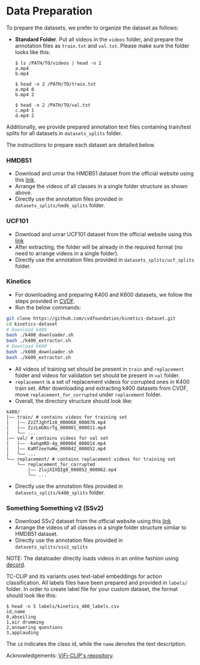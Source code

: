

# Data Preparation

To prepare the datasets, we prefer to organize the dataset as follows:

-  **Standard Folder**. Put all videos in the `videos` folder, and prepare the annotation files as `train.txt` and `val.txt`. Please make sure the folder looks like this:
    ```Shell
    $ ls /PATH/TO/videos | head -n 2
    a.mp4
    b.mp4

    $ head -n 2 /PATH/TO/train.txt
    a.mp4 0
    b.mp4 2

    $ head -n 2 /PATH/TO/val.txt
    c.mp4 1
    d.mp4 2
    ```

Additionally, we provide prepared annotation text files containing train/test splits for all datasets in `datasets_splits` folder.


The instructions to prepare each dataset are detailed below. 

### HMDB51
- Download and unrar the HMDB51 dataset from the official website using this [link](http://serre-lab.clps.brown.edu/wp-content/uploads/2013/10/hmdb51_org.rar).
- Arrange the videos of all classes in a single folder structure as shown above.
- Directly use the annotation files provided in `datasets_splits/hmdb_splits` folder.


### UCF101
- Download and unrar UCF101 dataset from the official website using this [link](https://www.crcv.ucf.edu/data/UCF101/UCF101.rar)
- After extracting, the folder will be already in the required format (no need to arrange videos in a single folder).
- Directly use the annotation files provided in `datasets_splits/ucf_splits` folder.


### Kinetics
- For downloading and preparing K400 and K600 datasets, we follow the steps provided in [CVDF](https://github.com/cvdfoundation/kinetics-dataset).
- Run the below commands:
```bash
git clone https://github.com/cvdfoundation/kinetics-dataset.git
cd kinetics-dataset
# Download k400
bash ./k400_downloader.sh
bash ./k400_extractor.sh
# Download k600
bash ./k600_downloader.sh
bash ./k600_extractor.sh
```
- All videos of training set should be present in `train` and `replacement` folder and videos for validation set should be present in `val` folder.
- `replacement` is a set of replacement videos for corrupted ones in K400 train set. After downloading and extracting k400 datasets from CVDF, move `replacement_for_corrupted` under `replacement` folder.
- Overall, the directory structure should look like:
```
k400/
|–– train/ # contains videos for training set
|   |–– ZzZfJghfIz8_000068_000078.mp4
|   |–– ZzzLmGNirTg_000001_000011.mp4
|   └–– ...
|–– val/ # contains videos for val set
|   |–– -kahgmRD-4g_000004_000014.mp4
|   |–– KaMfzeeYwWw_000042_000052.mp4
|   └–– ...
└–– replacement/ # contains replacement videos for training set
    └–– replacement_for_corrupted
        |–– 2lujXIXQIg0_000052_000062.mp4
        └–– ...
```
- Directly use the annotation files provided in `datasets_splits/k400_splits` folder.


### Something Something v2 (SSv2)
- Download SSv2 dataset from the official website using this [link](https://developer.qualcomm.com/software/ai-datasets/something-something)
- Arrange the videos of all classes in a single folder structure similar to HMDB51 dataset.
- Directly use the annotation files provided in `datasets_splits/ssv2_splits`

NOTE: The dataloader directly loads videos in an online fashion using [decord](https://github.com/dmlc/decord).

TC-CLIP and its variants uses text-label embeddings for action classification. All labels files have been prepared and provided in `labels/` folder.
In order to create label file for your custom dataset, the format should look like this:
```Shell
$ head -n 5 labels/kinetics_400_labels.csv
id,name
0,abseiling
1,air drumming
2,answering questions
3,applauding
```
The `id` indicates the class id, while the `name` denotes the text description.


Acknowledgements: [ViFi-CLIP's repository](https://github.com/muzairkhattak/ViFi-CLIP).